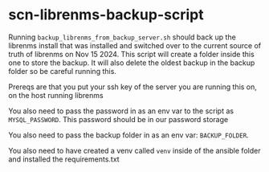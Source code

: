 # scn-librenms-backup-script

Running `backup_librenms_from_backup_server.sh` should back up the librenms install that was installed and switched over to the current source of truth of librenms on Nov 15 2024. This script will create a folder inside this one to store the backup. It will also delete the oldest backup in the backup folder so be careful running this.

Prereqs are that you put your ssh key of the server you are running this on, on the host running librenms

You also need to pass the password in as an env var to the script as `MYSQL_PASSWORD`. This password should be in our password storage

You also need to pass the backup folder in as an env var: `BACKUP_FOLDER`.

You also need to have created a venv called `venv` inside of the ansible folder and installed the requirements.txt
